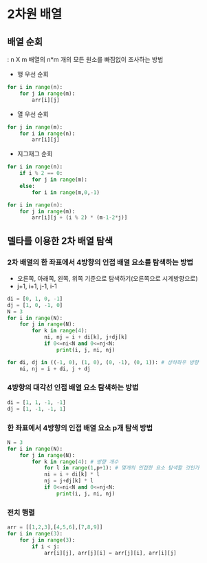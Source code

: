 # 2차원 배열

## 배열 순회 
: n X m 배열의 n*m 개의 모든 원소를 빠짐없이 조사하는 방법

- 행 우선 순회
```python
for i in range(n):
    for j in range(m):
        arr[i][j]
```
- 열 우선 순회
```python
for j in range(m):
    for i in range(n):
        arr[i][j]
```
- 지그재그 순회
```python
for i in range(n):
    if i % 2 == 0:
        for j in range(m):
    else:
        for i in range(m,0,-1)

```
```python 
for i in range(n):
    for j in range(m):
        arr[i][j + (i % 2) * (m-1-2*j)]
```
## 델타를 이용한 2차 배열 탐색
### 2차 배열의 한 좌표에서 4방향의 인접 배열 요소를 탐색하는 방법
- 오른쪽, 아래쪽, 왼쪽, 위쪽 기준으로 탐색하기(오른쪽으로 시계방향으로)
- j+1, i+1, j-1, i-1
```python
di = [0, 1, 0, -1]  
dj = [1, 0, -1, 0]
N = 3
for i in range(N):
    for j in range(N):
        for k in range(4):
            ni, nj = i + di[k], j+dj[k]
            if 0<=ni<N and 0<=nj<N:
                print(i, j, ni, nj)
```

```python
for di, dj in ((-1, 0), (1, 0), (0, -1), (0, 1)): # 상하좌우 방향
    ni, nj = i + di, j + dj
```

### 4뱡향의 대각선 인접 배열 요소 탐색하는 방법
```python
di = [1, 1, -1, -1] 
dj = [1, -1, -1, 1]
```
### 한 좌표에서 4방향의 인접 배열 요소 p개 탐색 방법
```python
N = 3
for i in range(N):
    for j in range(N):
        for k in range(4): # 방향 개수
            for l in range(1,p+1): # 몇개의 인접한 요소 탐색할 것인가
            ni = i + di[k] * l
            nj = j+dj[k] * l
            if 0<=ni<N and 0<=nj<N:
                print(i, j, ni, nj)
```
### 전치 행렬 
```python
arr = [[1,2,3],[4,5,6],[7,8,9]]
for i in range(3):
    for j in range(3):
        if i < j:
            arr[i][j], arr[j][i] = arr[j][i], arr[i][j]
```



